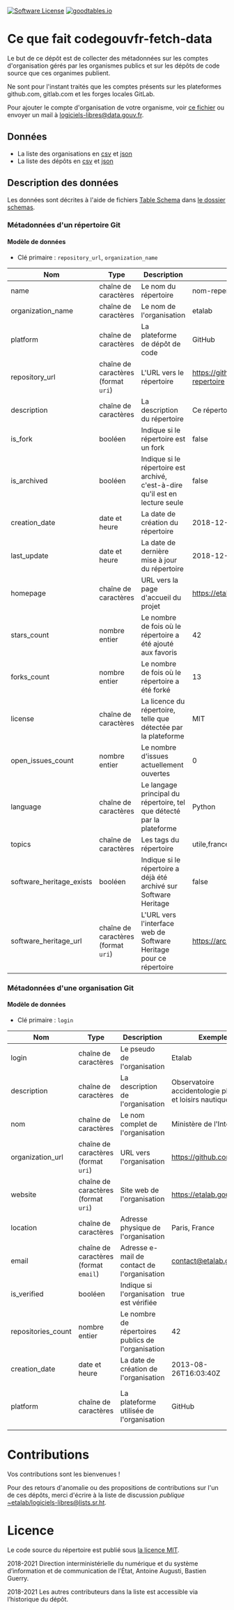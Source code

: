 [![Software License](https://img.shields.io/badge/Licence-MIT-orange.svg?style=flat-square)](https://git.sr.ht/~etalab/codegouvfr-fetch-data/tree/master/item/LICENSE.md) [![goodtables.io](https://goodtables.io/badge/github/etalab/data-codes-sources-fr.svg)](https://goodtables.io/github/etalab/data-codes-sources-fr)

# Ce que fait codegouvfr-fetch-data

Le but de ce dépôt est de collecter des métadonnées sur les comptes
d'organisation gérés par les organismes publics et sur les dépôts de
code source que ces organimes publient.

Ne sont pour l'instant traités que les comptes présents sur les
plateformes github.com, gitlab.com et les forges locales GitLab.

Pour ajouter le compte d'organisation de votre organisme, voir [ce
fichier](https://git.sr.ht/~etalab/codegouvfr-sources/blob/master/comptes-organismes-publics.yml)
ou envoyer un mail à [logiciels-libres@data.gouv.fr](mailto:logiciels-libres@data.gouv.fr).

## Données

- La liste des organisations en [csv](https://code.gouv.fr/data/organizations/csv/all.csv) et [json](https://code.gouv.fr/data/organizations/json/all.json)
- La liste des dépôts en [csv](https://code.gouv.fr//data/repositories/csv/all.csv) et [json](https://code.gouv.fr/data/repositories/json/all.json)

## Description des données

Les données sont décrites à l'aide de fichiers [Table Schema](https://frictionlessdata.io/specs/table-schema/) dans [le dossier schemas](./schemas/).

### Métadonnées d'un répertoire Git

#### Modèle de données

- Clé primaire : `repository_url`, `organization_name`

| Nom                      | Type                                | Description                                                                   | Exemple                                  | Propriétés                                     |
|--------------------------|-------------------------------------|-------------------------------------------------------------------------------|------------------------------------------|------------------------------------------------|
| name                     | chaîne de caractères                | Le nom du répertoire                                                          | nom-repertoire                           | Valeur obligatoire                             |
| organization_name        | chaîne de caractères                | Le nom de l'organisation                                                      | etalab                                   | Valeur obligatoire                             |
| platform                 | chaîne de caractères                | La plateforme de dépôt de code                                                | GitHub                                   | Valeur obligatoire, autorisées : GitHub,GitLab |
| repository_url           | chaîne de caractères (format `uri`) | L'URL vers le répertoire                                                      | https://github.com/etalab/nom-repertoire | Valeur obligatoire                             |
| description              | chaîne de caractères                | La description du répertoire                                                  | Ce répertoire est utile                  | Valeur optionnelle                             |
| is_fork                  | booléen                             | Indique si le répertoire est un fork                                          | false                                    | Valeur obligatoire                             |
| is_archived              | booléen                             | Indique si le répertoire est archivé, c'est-à-dire qu'il est en lecture seule | false                                    | Valeur obligatoire                             |
| creation_date            | date et heure                       | La date de création du répertoire                                             | 2018-12-01T20:00:55Z                     | Valeur obligatoire                             |
| last_update              | date et heure                       | La date de dernière mise à jour du répertoire                                 | 2018-12-01T20:00:55Z                     | Valeur obligatoire                             |
| homepage                 | chaîne de caractères                | URL vers la page d'accueil du projet                                          | https://etalab.gouv.fr                   | Valeur optionnelle                             |
| stars_count              | nombre entier                       | Le nombre de fois où le répertoire a été ajouté aux favoris                   | 42                                       | Valeur obligatoire, Valeur minimale : 0        |
| forks_count              | nombre entier                       | Le nombre de fois où le répertoire a été forké                                | 13                                       | Valeur obligatoire, Valeur minimale : 0        |
| license                  | chaîne de caractères                | La licence du répertoire, telle que détectée par la plateforme                | MIT                                      | Valeur optionnelle                             |
| open_issues_count        | nombre entier                       | Le nombre d'issues actuellement ouvertes                                      | 0                                        | Valeur obligatoire, Valeur minimale : 0        |
| language                 | chaîne de caractères                | Le langage principal du répertoire, tel que détecté par la plateforme         | Python                                   | Valeur optionnelle                             |
| topics                   | chaîne de caractères                | Les tags du répertoire                                                        | utile,france,opendata                    | Valeur optionnelle                             |
| software_heritage_exists | booléen                             | Indique si le répertoire a déjà été archivé sur Software Heritage             | false                                    | Valeur obligatoire                             |
| software_heritage_url    | chaîne de caractères (format `uri`) | L'URL vers l'interface web de Software Heritage pour ce répertoire            | https://archive.softwareheritage...      | Valeur obligatoire                             |

### Métadonnées d'une organisation Git

#### Modèle de données

- Clé primaire : `login`

| Nom                | Type                                  | Description                                        | Exemple                                                    | Propriétés                                             |
|--------------------|---------------------------------------|----------------------------------------------------|------------------------------------------------------------|--------------------------------------------------------|
| login              | chaîne de caractères                  | Le pseudo de l'organisation                        | Etalab                                                     | Valeur obligatoire                                     |
| description        | chaîne de caractères                  | La description de l'organisation                   | Observatoire accidentologie plaisance et loisirs nautiques | Valeur optionnelle                                     |
| nom                | chaîne de caractères                  | Le nom complet de l'organisation                   | Ministère de l'Intérieur                                   | Valeur optionnelle                                     |
| organization_url   | chaîne de caractères (format `uri`)   | URL vers l'organisation                            | https://github.com/etalab                                  | Valeur obligatoire                                     |
| website            | chaîne de caractères (format `uri`)   | Site web de l'organisation                         | https://etalab.gouv.fr                                     | Valeur optionnelle                                     |
| location           | chaîne de caractères                  | Adresse physique de l'organisation                 | Paris, France                                              | Valeur optionnelle                                     |
| email              | chaîne de caractères (format `email`) | Adresse e-mail de contact de l'organisation        | contact@etalab.gouv.fr                                     | Valeur optionnelle                                     |
| is_verified        | booléen                               | Indique si l'organisation est vérifiée             | true                                                       | Valeur optionnelle                                     |
| repositories_count | nombre entier                         | Le nombre de répertoires publics de l'organisation | 42                                                         | Valeur obligatoire, Valeur minimale : 0                |
| creation_date      | date et heure                         | La date de création de l'organisation              | 2013-08-26T16:03:40Z                                       | Valeur optionnelle                                     |
| platform           | chaîne de caractères                  | La plateforme utilisée de l'organisation           | GitHub                                                     | Valeur obligatoire, Valeurs autorisées : GitHub,GitLab |

# Contributions

Vos contributions sont les bienvenues !

Pour des retours d'anomalie ou des propositions de contributions sur
l'un de ces dépôts, merci d'écrire à la liste de discussion *publique*
[~etalab/logiciels-libres@lists.sr.ht](mailto:~etalab/logiciels-libres@lists.sr.ht).

# Licence

Le code source du répertoire est publié sous [la licence MIT](LICENSE.md).

2018-2021 Direction interministérielle du numérique et du système d’information et de communication de l’État, Antoine Augusti, Bastien Guerry.

2018-2021 Les autres contributeurs dans la liste est accessible via l’historique du dépôt.
